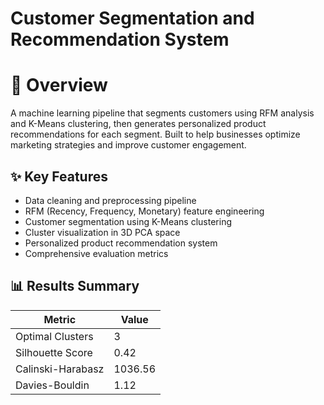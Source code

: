 # Customer Segmentation and Recommendation System

# 📌 Overview
A machine learning pipeline that segments customers using RFM analysis and K-Means clustering, then generates personalized product recommendations for each segment. Built to help businesses optimize marketing strategies and improve customer engagement.

## ✨ Key Features
- Data cleaning and preprocessing pipeline
- RFM (Recency, Frequency, Monetary) feature engineering
- Customer segmentation using K-Means clustering
- Cluster visualization in 3D PCA space
- Personalized product recommendation system
- Comprehensive evaluation metrics

## 📊 Results Summary
| Metric | Value |
|--------|-------|
| Optimal Clusters | 3 |
| Silhouette Score | 0.42 |
| Calinski-Harabasz | 1036.56 |
| Davies-Bouldin | 1.12 |
